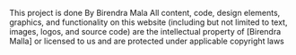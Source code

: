 This project is done By Birendra Mala 
All content, code, design elements, graphics, and functionality on this website (including but not limited to text, images, logos, and source code) are the intellectual property of [Birendra Malla] or licensed to us and are protected under applicable copyright laws
